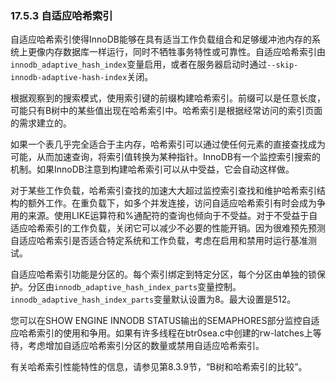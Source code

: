 ### 17.5.3 自适应哈希索引

自适应哈希索引使得InnoDB能够在具有适当工作负载组合和足够缓冲池内存的系统上更像内存数据库一样运行，同时不牺牲事务特性或可靠性。自适应哈希索引由`innodb_adaptive_hash_index`变量启用，或者在服务器启动时通过`--skip-innodb-adaptive-hash-index`关闭。

根据观察到的搜索模式，使用索引键的前缀构建哈希索引。前缀可以是任意长度，可能只有B树中的某些值出现在哈希索引中。哈希索引是根据经常访问的索引页面的需求建立的。

如果一个表几乎完全适合于主内存，哈希索引可以通过使任何元素的直接查找成为可能，从而加速查询，将索引值转换为某种指针。InnoDB有一个监控索引搜索的机制。如果InnoDB注意到构建哈希索引可以从中受益，它会自动这样做。

对于某些工作负载，哈希索引查找的加速大大超过监控索引查找和维护哈希索引结构的额外工作。在重负载下，如多个并发连接，访问自适应哈希索引有时会成为争用的来源。使用LIKE运算符和%通配符的查询也倾向于不受益。对于不受益于自适应哈希索引的工作负载，关闭它可以减少不必要的性能开销。因为很难预先预测自适应哈希索引是否适合特定系统和工作负载，考虑在启用和禁用时运行基准测试。

自适应哈希索引功能是分区的。每个索引绑定到特定分区，每个分区由单独的锁保护。分区由`innodb_adaptive_hash_index_parts`变量控制。`innodb_adaptive_hash_index_parts`变量默认设置为8。最大设置是512。

您可以在SHOW ENGINE INNODB STATUS输出的SEMAPHORES部分监控自适应哈希索引的使用和争用。如果有许多线程在btr0sea.c中创建的rw-latches上等待，考虑增加自适应哈希索引分区的数量或禁用自适应哈希索引。

有关哈希索引性能特性的信息，请参见第8.3.9节，“B树和哈希索引的比较”。
